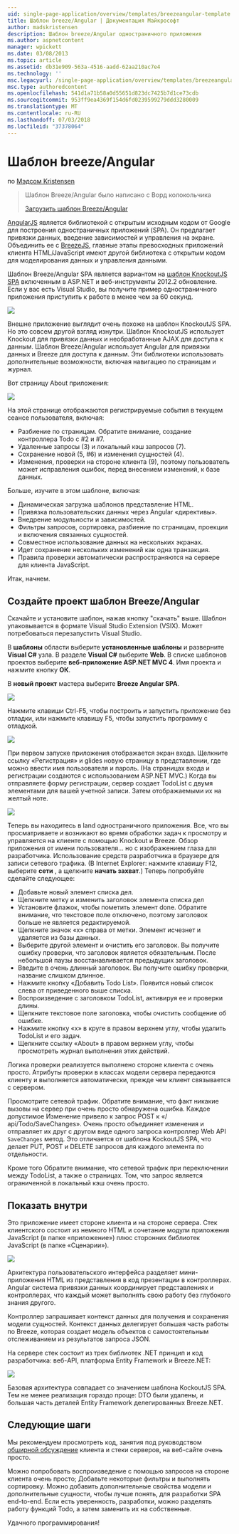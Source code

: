 ```yaml
---
uid: single-page-application/overview/templates/breezeangular-template
title: Шаблон breeze/Angular | Документация Майкрософт
author: madskristensen
description: Шаблон breeze/Angular одностраничного приложения
ms.author: aspnetcontent
manager: wpickett
ms.date: 03/08/2013
ms.topic: article
ms.assetid: db31e909-563a-4516-aadd-62aa210ac7e4
ms.technology: ''
msc.legacyurl: /single-page-application/overview/templates/breezeangular-template
msc.type: authoredcontent
ms.openlocfilehash: 541d1a71b58a0d55651d823dc7425b7d1ce73cdb
ms.sourcegitcommit: 953ff9ea4369f154d6fd0239599279ddd3280009
ms.translationtype: MT
ms.contentlocale: ru-RU
ms.lasthandoff: 07/03/2018
ms.locfileid: "37378064"
---
```

<a name="breezeangular-template"></a>Шаблон breeze/Angular
====================
по [Мэдсом Kristensen](https://github.com/madskristensen)

> Шаблон Breeze/Angular было написано с Ворд колокольчика
> 
> [Загрузить шаблон Breeze/Angular](https://go.microsoft.com/fwlink/?LinkId=286437)


[AngularJS](http://angularjs.org) является библиотекой с открытым исходным кодом от Google для построения одностраничных приложений (SPA). Он предлагает привязки данных, введение зависимостей и управления на экране. Объединить ее с [BreezeJS](http://www.breezejs.com/?utm_source=ms-spa), главные этапы превосходных приложений клиента HTML/JavaScript имеют другой библиотека с открытым кодом для моделирования данных и управления данными.

Шаблон Breeze/Angular SPA является вариантом на [шаблон KnockoutJS SPA](../introduction/knockoutjs-template.md) включенным в ASP.NET и веб-инструменты 2012.2 обновление. Если у вас есть Visual Studio, вы получите пример одностраничного приложения приступить к работе в менее чем за 60 секунд.

![](http://www.breezejs.com/sites/all/images/spa-template/NgRunningTodoPage.png)

Внешне приложение выглядит очень похоже на шаблон KnockoutJS SPA. Но это совсем другой взгляд изнутри. Шаблон KnockoutJS использует Knockout для привязки данных и необработанные AJAX для доступа к данным. Шаблон Breeze/Angular использует Angular для привязки данных и Breeze для доступа к данным. Эти библиотеки использовать дополнительные возможности, включая навигацию по страницам и журнал.

Вот страницу About приложения:

![](http://www.breezejs.com/sites/all/images/spa-template/NgRunningAboutPage.png)

На этой странице отображаются регистрируемые события в текущем сеансе пользователя, включая:

- Разбиение по страницам. Обратите внимание, создание контроллера Todo с #2 и #7.
- Удаленные запросы (3) и локальный кэш запросов (7).
- Сохранение новой (5, #6) и изменения сущностей (4).
- Изменения, проверки на стороне клиента (9), поэтому пользователь может исправления ошибок, перед внесением изменений, к базе данных.

Больше, изучите в этом шаблоне, включая:

- Динамическая загрузка шаблонов представление HTML.
- Привязка пользовательских данных через Angular «директивы».
- Внедрение модульности и зависимостей.
- Фильтры запросов, сортировка, разбиение по страницам, проекции и включения связанных сущностей.
- Совместное использование данных на нескольких экранах.
- Идет сохранение нескольких изменений как одна транзакция.
- Правила проверки автоматически распространяются на сервере для клиента JavaScript.

Итак, начнем.

## <a name="create-a-breezeangular-template-project"></a>Создайте проект шаблон Breeze/Angular

Скачайте и установите шаблон, нажав кнопку "скачать" выше. Шаблон упаковывается в формате Visual Studio Extension (VSIX). Может потребоваться перезапустить Visual Studio.

В **шаблоны** области выберите **установленные шаблоны** и разверните **Visual C#** узла. В разделе **Visual C#** выберите **Web**. В списке шаблонов проектов выберите **веб-приложение ASP.NET MVC 4**. Имя проекта и нажмите кнопку **ОК**.

В **новый проект** мастера выберите **Breeze Angular SPA**.

![](http://www.breezejs.com/sites/all/images/spa-template/SelectBreezeNgSpaTemplate.png)

Нажмите клавиши Ctrl-F5, чтобы построить и запустить приложение без отладки, или нажмите клавишу F5, чтобы запустить программу с отладкой.

![](http://www.breezejs.com/sites/all/images/spa-template/ZephyrLogin.png)

При первом запуске приложения отображается экран входа. Щелкните ссылку «Регистрация» и glides новую страницу в представлении, где можно ввести имя пользователя и пароль. (На страницах входа и регистрации создаются с использованием ASP.NET MVC.) Когда вы отправляете форму регистрации, сервер создает TodoList с двумя элементами для вашей учетной записи. Затем отображаемыми их на желтый ноте.

![](http://www.breezejs.com/sites/all/images/spa-template/TodoList.png)

Теперь вы находитесь в land одностраничного приложения. Все, что вы просматриваете и возникают во время обработки задач к просмотру и управляется на клиенте с помощью Knockout и Breeze. Обзор приложения от имени пользователя... но с изображением глаза для разработчика. Использование средств разработчика в браузере для записи сетевого трафика. (В Internet Explorer: нажмите клавишу F12, выберите **сети** , а щелкните **начать захват**.) Теперь попробуйте сделайте следующее:

- Добавьте новый элемент списка дел.
- Щелкните метку и изменить заголовок элемента списка дел
- Установите флажок, чтобы пометить элемент done. Обратите внимание, что текстовое поле отключено, поэтому заголовок больше не является редактируемой.
- Щелкните значок «x» справа от метки. Элемент исчезнет и удаляется из базы данных.
- Выберите другой элемент и очистить его заголовок. Вы получите ошибку проверки, что заголовок является обязательным. После небольшой паузы восстанавливается предыдущих заголовок.
- Введите в очень длинный заголовок. Вы получите ошибку проверки, название слишком длинное.
- Нажмите кнопку «Добавить Todo List». Появится новый список слева от приведенного выше списка.
- Воспроизведение с заголовком TodoList, активируя ее и проверки длины.
- Щелкните текстовое поле заголовка, чтобы очистить сообщение об ошибке.
- Нажмите кнопку «x» в круге в правом верхнем углу, чтобы удалить TodoList и его задач.
- Щелкните ссылку «About» в правом верхнем углу, чтобы просмотреть журнал выполнения этих действий.

Логика проверки реализуется выполнено стороне клиента с очень просто. Атрибуты проверки в классах модели сервера передаются клиенту и выполняется автоматически, прежде чем клиент связывается с сервером.

Просмотрите сетевой трафик. Обратите внимание, что факт никакие вызовы на сервер при очень просто обнаружена ошибка. Каждое допустимое Изменение привело к запрос POST к «/ api/Todo/SaveChanges». Очень просто объединяет изменения и отправляет их друг с другом виде одного запроса контроллер Web API `SaveChanges` метод. Это отличается от шаблона KockoutJS SPA, что делает PUT, POST и DELETE запросов для каждого элемента по отдельности.

Кроме того Обратите внимание, что сетевой трафик при переключении между TodoList, а также о страницах. Том, что запрос является ограниченной в локальный кэш очень просто.

## <a name="peek-inside"></a>Показать внутри

Это приложение имеет стороне клиента и на стороне сервера. Стек клиентского состоит из немного HTML и сочетание модули приложения JavaScript (в папке «приложение») плюс сторонних библиотек JavaScript (в папке «Сценарии»).

![](http://www.breezejs.com/sites/all/images/spa-template/NgClientArchitecture2.png)

Архитектура пользовательского интерфейса разделяет мини-приложения HTML из представления в код презентации в контроллерах. Angular система привязки данных координирует представлениях и контроллерах, что каждый может выполнять свою работу без глубокого знания другого.

Контроллер запрашивает контекст данных для получения и сохранения модели сущностей. Контекст данных делегирует большая часть работы по Breeze, которая создает модель объектов с самостоятельным отслеживанием из результатов запроса JSON.

На сервере стек состоит из трех библиотек .NET принцип и код разработчика: веб-API, платформа Entity Framework и Breeze.NET:

![](http://www.breezejs.com/sites/all/images/spa-template/ServerArchitecture.png)

Базовая архитектура совпадает со значением шаблона KockoutJS SPA. Тем не менее реализация гораздо проще: DTO были удалены, и большая часть деталей Entity Framework делегированных Breeze.NET.

## <a name="next-steps"></a>Следующие шаги

Мы рекомендуем просмотреть код, занятия под руководством [обширной обсуждение](http://www.breezejs.com/ng-spa-template?utm_source=ms-spa) клиента и стеки серверов, на веб-сайте очень просто.

Можно попробовать воспроизведение с помощью запросов на стороне клиента очень просто; Добавьте некоторые фильтры и выполнять сортировку. Можно добавить дополнительные свойства модели и дополнительные сущности, чтобы лучше понять, для разработки SPA end-to-end. Если есть уверенность, разработки, можно разделять работу функций Todo, а затем заменить их на собственные.

Удачного программирования!
